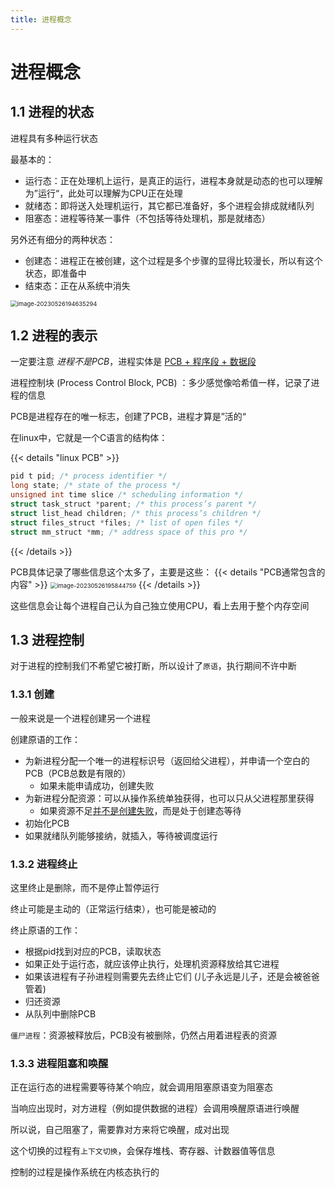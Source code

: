 ```yaml
---
title: 进程概念
---
```


# 进程概念

## 1.1 进程的状态

进程具有多种运行状态

最基本的：

- 运行态：正在处理机上运行，是真正的运行，进程本身就是动态的也可以理解为”运行“，此处可以理解为CPU正在处理
- 就绪态：即将送入处理机运行，其它都已准备好，多个进程会排成就绪队列
- 阻塞态：进程等待某一事件（不包括等待处理机，那是就绪态）

另外还有细分的两种状态：

- 创建态：进程正在被创建，这个过程是多个步骤的显得比较漫长，所以有这个状态，即准备中
- 结束态：正在从系统中消失

<img src="https://cdn.jsdelivr.net/gh/zvictorliu/typoraPics@main/img/image-20230526194635294.png" alt="image-20230526194635294" style="zoom:67%;" />

## 1.2 进程的表示

一定要注意 *进程不是PCB*，进程实体是 <u>PCB + 程序段 + 数据段</u>

进程控制块 (Process Control Block, PCB) ：多少感觉像哈希值一样，记录了进程的信息

PCB是进程存在的唯一标志，创建了PCB，进程才算是”活的“

在linux中，它就是一个C语言的结构体：


{{< details "linux PCB"  >}}
```c
pid t pid; /* process identifier */ 
long state; /* state of the process */ 
unsigned int time slice /* scheduling information */
struct task_struct *parent; /* this process’s parent */ 
struct list_head children; /* this process’s children */ 
struct files_struct *files; /* list of open files */ 
struct mm_struct *mm; /* address space of this pro */
```

{{< /details >}}



PCB具体记录了哪些信息这个太多了，主要是这些：
{{< details "PCB通常包含的内容" >}}
<img src="https://cdn.jsdelivr.net/gh/zvictorliu/typoraPics@main/img/image-20230526195844759.png" alt="image-20230526195844759" style="zoom:67%;" />
{{< /details >}}



这些信息会让每个进程自己认为自己独立使用CPU，看上去用于整个内存空间

## 1.3 进程控制

对于进程的控制我们不希望它被打断，所以设计了`原语`，执行期间不许中断

### 1.3.1 创建

一般来说是一个进程创建另一个进程

创建原语的工作：

- 为新进程分配一个唯一的进程标识号（返回给父进程），并申请一个空白的PCB（PCB总数是有限的）
  - 如果未能申请成功，创建失败
- 为新进程分配资源：可以从操作系统单独获得，也可以只从父进程那里获得
  - 如果资源不足<u>并不是创建失败</u>，而是处于创建态等待
- 初始化PCB
- 如果就绪队列能够接纳，就插入，等待被调度运行

### 1.3.2 进程终止

这里终止是删除，而不是停止暂停运行

终止可能是主动的（正常运行结束），也可能是被动的

终止原语的工作：

- 根据pid找到对应的PCB，读取状态
- 如果正处于运行态，就应该停止执行，处理机资源释放给其它进程
- 如果该进程有子孙进程则需要先去终止它们 (儿子永远是儿子，还是会被爸爸管着)
- 归还资源
- 从队列中删除PCB

`僵尸进程`：资源被释放后，PCB没有被删除，仍然占用着进程表的资源

### 1.3.3 进程阻塞和唤醒

正在运行态的进程需要等待某个响应，就会调用阻塞原语变为阻塞态

当响应出现时，对方进程（例如提供数据的进程）会调用唤醒原语进行唤醒

所以说，自己阻塞了，需要靠对方来将它唤醒，成对出现

这个切换的过程有`上下文切换`，会保存堆栈、寄存器、计数器值等信息



控制的过程是操作系统在内核态执行的

